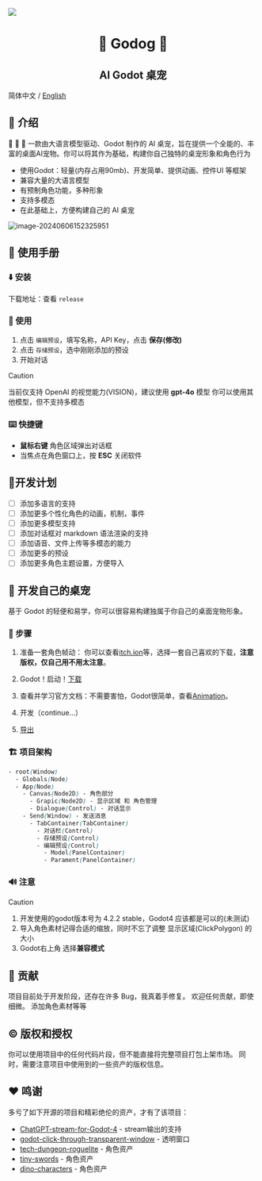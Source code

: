 ![](D:\Code\godot\godot-project\desktop-pet\img\Warrior_Blue.png)

<h1 align="center">🐶 Godog 🐶</h1>
<h2 align="center">AI Godot 桌宠</h2>

简体中文 /  [English](README_EN.md)

## 👋 介绍

🚀 🚀 🚀 一款由大语言模型驱动、Godot 制作的 AI 桌宠，旨在提供一个全能的、丰富的桌面AI宠物。你可以将其作为基础，构建你自己独特的桌宠形象和角色行为

- 使用Godot：轻量(内存占用90mb)、开发简单、提供动画、控件UI 等框架
- 兼容大量的大语言模型
- 有预制角色功能，多种形象
- 支持多模态
- 在此基础上，方便构建自己的 AI 桌宠

![image-20240606152325951](D:\Code\godot\godot-project\desktop-pet\img\example.png)


## 📙 使用手册

### ⬇️ 安装

下载地址：查看 `release`

### 🔑 使用
1. 点击 `编辑预设`，填写名称，API Key，点击 **保存(修改)**
2. 点击 `存储预设`，选中刚刚添加的预设
3. 开始对话

> [!Caution]
> 当前仅支持 OpenAI 的视觉能力(VISION)，建议使用 **gpt-4o** 模型
> 你可以使用其他模型，但不支持多模态

### ⌨️ 快捷键
- **鼠标右键** 角色区域弹出对话框
- 当焦点在角色窗口上，按  **ESC** 关闭软件 

## 🚦开发计划

- [ ] 添加多语言的支持
- [ ] 添加更多个性化角色的动画，机制，事件
- [ ] 添加更多模型支持
- [ ] 添加对话框对 markdown 语法渲染的支持
- [ ] 添加语音、文件上传等多模态的能力
- [ ] 添加更多的预设
- [ ] 添加更多角色主题设置，方便导入

## 🐶 开发自己的桌宠

基于 Godot 的轻便和易学，你可以很容易构建独属于你自己的桌面宠物形象。

### 🐾 步骤

1. 准备一套角色帧动： 你可以查看[itch.ion](https://itch.io/game-assets)等，选择一套自己喜欢的下载，**注意版权，仅自己用不用太注意**。
2. Godot！启动！[下载](https://godotengine.org/download/windows/)
3. 查看并学习官方文档：不需要害怕，Godot很简单，查看[Animation](https://docs.godotengine.org/en/4.2/tutorials/animation/index.html)。
4. 开发（continue...）


5. [导出](https://docs.godotengine.org/zh-cn/4.x/tutorials/export/index.html)

### 🏗️ 项目架构

```css
- root(Window)
  - Globals(Node)
  - App(Node)
	- Canvas(Node2D) - 角色部分
	  - Grapic(Node2D) - 显示区域 和 角色管理
	  - Dialogue(Control) - 对话显示
	- Send(Window) - 发送消息
	  - TabContainer(TabContainer)
		- 对话栏(Control)
		- 存储预设(Control)
		- 编辑预设(Control)
		  - Model(PanelContainer)
		  - Parament(PanelContainer)
```

### 🔊 注意

> [!Caution]
> 1. 开发使用的godot版本号为 4.2.2 stable，Godot4 应该都是可以的(未测试) 
> 2. 导入角色素材记得合适的缩放，同时不忘了调整 显示区域(ClickPolygon) 的大小
> 3. Godot右上角 选择**兼容模式**

## 🤝 贡献


项目目前处于开发阶段，还存在许多 Bug，我真着手修复。
欢迎任何贡献，即使细微。
添加角色素材等等

## ©️ 版权和授权

你可以使用项目中的任何代码片段，但不能直接将完整项目打包上架市场。
同时，需要注意项目中使用到的一些资产的版权信息。


## ❤️ 鸣谢

多亏了如下开源的项目和精彩绝伦的资产，才有了该项目：

- [ChatGPT-stream-for-Godot-4](https://github.com/oceanbuilders/ChatGPT-stream-for-Godot-4) - stream输出的支持
- [godot-click-through-transparent-window](https://github.com/atadenizoktay/godot-click-through-transparent-window) - 透明窗口
- [tech-dungeon-roguelite](https://trevor-pupkin.itch.io/tech-dungeon-roguelite) - 角色资产
- [tiny-swords](https://pixelfrog-assets.itch.io/tiny-swords) - 角色资产
- [dino-characters](https://arks.itch.io/dino-characters) - 角色资产
